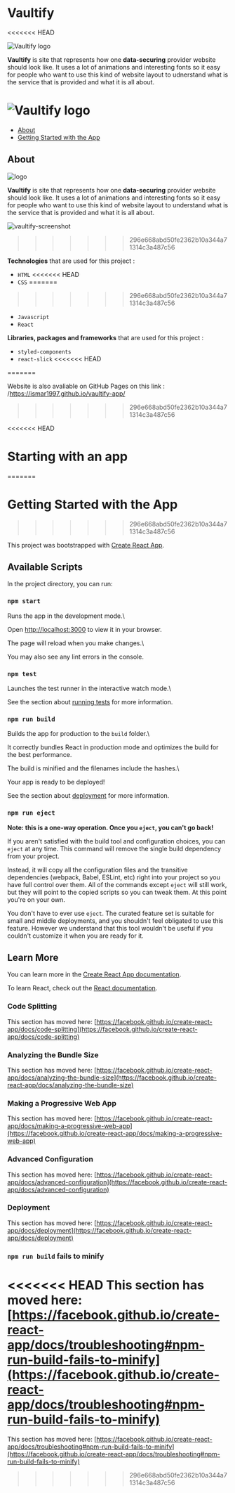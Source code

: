 
# Vaultify     

<<<<<<< HEAD

![Vaultify logo](../vaultify-app/build/assets/logo.png "Vaultify logo")


**Vaultify** is site that represents how one **data-securing** provider website should look like. It uses a lot of animations and interesting fonts so it easy for people who want to use this kind of website layout to udnerstand what is the service that is provided and what it is all about. 


![Vaultify logo](../../PROJEKTI/vaultify-app/public/assets/vaultify-screenshot.png "Vaultify logo")
=======
- [About](#about)
- [Getting Started with the App](#getting-started-with-the-app)

## About

![logo](https://user-images.githubusercontent.com/66185833/184632890-5e34d267-6f8a-45e0-8988-c0a7a027ba48.png)



**Vaultify** is site that represents how one **data-securing** provider website should look like. It uses a lot of animations and interesting fonts so it easy for people who want to use this kind of website layout to understand what is the service that is provided and what it is all about. 


![vaultify-screenshot](https://user-images.githubusercontent.com/66185833/184630897-05bc7587-e795-4e94-8c13-5e5fe18879fd.png)

>>>>>>> 296e668abd50fe2362b10a344a71314c3a487c56


**Technologies**  that are used for this project :
- `HTML`
<<<<<<< HEAD
- `CSS`
=======
>>>>>>> 296e668abd50fe2362b10a344a71314c3a487c56
- `Javascript`
- `React`



**Libraries, packages and frameworks**  that are used for this project : 
- `styled-components`
- `react-slick`
<<<<<<< HEAD
  
=======

 Website is also avaliable on GitHub Pages on this link : /https://ismar1997.github.io/vaultify-app/
>>>>>>> 296e668abd50fe2362b10a344a71314c3a487c56
  
  
  

<<<<<<< HEAD
# Starting with an app
=======
# Getting Started with the App
>>>>>>> 296e668abd50fe2362b10a344a71314c3a487c56

  

This project was bootstrapped with [Create React App](https://github.com/facebook/create-react-app).

  

## Available Scripts

  

In the project directory, you can run:

  

### `npm start`

  

Runs the app in the development mode.\

Open [http://localhost:3000](http://localhost:3000) to view it in your browser.

  

The page will reload when you make changes.\

You may also see any lint errors in the console.

  

### `npm test`

  

Launches the test runner in the interactive watch mode.\

See the section about [running tests](https://facebook.github.io/create-react-app/docs/running-tests) for more information.

  

### `npm run build`

  

Builds the app for production to the `build` folder.\

It correctly bundles React in production mode and optimizes the build for the best performance.

  

The build is minified and the filenames include the hashes.\

Your app is ready to be deployed!

  

See the section about [deployment](https://facebook.github.io/create-react-app/docs/deployment) for more information.

  

### `npm run eject`

  

**Note: this is a one-way operation. Once you `eject`, you can't go back!**

  

If you aren't satisfied with the build tool and configuration choices, you can `eject` at any time. This command will remove the single build dependency from your project.

  

Instead, it will copy all the configuration files and the transitive dependencies (webpack, Babel, ESLint, etc) right into your project so you have full control over them. All of the commands except `eject` will still work, but they will point to the copied scripts so you can tweak them. At this point you're on your own.

  

You don't have to ever use `eject`. The curated feature set is suitable for small and middle deployments, and you shouldn't feel obligated to use this feature. However we understand that this tool wouldn't be useful if you couldn't customize it when you are ready for it.

  

## Learn More

  

You can learn more in the [Create React App documentation](https://facebook.github.io/create-react-app/docs/getting-started).

  

To learn React, check out the [React documentation](https://reactjs.org/).

  

### Code Splitting

  

This section has moved here: [https://facebook.github.io/create-react-app/docs/code-splitting](https://facebook.github.io/create-react-app/docs/code-splitting)

  

### Analyzing the Bundle Size

  

This section has moved here: [https://facebook.github.io/create-react-app/docs/analyzing-the-bundle-size](https://facebook.github.io/create-react-app/docs/analyzing-the-bundle-size)

  

### Making a Progressive Web App

  

This section has moved here: [https://facebook.github.io/create-react-app/docs/making-a-progressive-web-app](https://facebook.github.io/create-react-app/docs/making-a-progressive-web-app)

  

### Advanced Configuration

  

This section has moved here: [https://facebook.github.io/create-react-app/docs/advanced-configuration](https://facebook.github.io/create-react-app/docs/advanced-configuration)

  

### Deployment

  

This section has moved here: [https://facebook.github.io/create-react-app/docs/deployment](https://facebook.github.io/create-react-app/docs/deployment)

  

### `npm run build` fails to minify

  

<<<<<<< HEAD
This section has moved here: [https://facebook.github.io/create-react-app/docs/troubleshooting#npm-run-build-fails-to-minify](https://facebook.github.io/create-react-app/docs/troubleshooting#npm-run-build-fails-to-minify)
=======
This section has moved here: [https://facebook.github.io/create-react-app/docs/troubleshooting#npm-run-build-fails-to-minify](https://facebook.github.io/create-react-app/docs/troubleshooting#npm-run-build-fails-to-minify)
>>>>>>> 296e668abd50fe2362b10a344a71314c3a487c56
